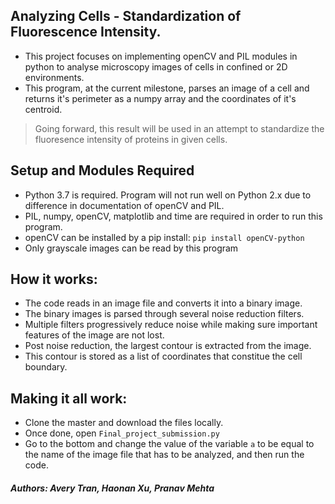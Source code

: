 ## Analyzing Cells - Standardization of Fluorescence Intensity.
- This project focuses on implementing openCV and PIL modules in python to analyse microscopy images of cells in confined or 2D environments.
- This program, at the current milestone, parses an image of a cell and returns it's perimeter as a numpy array and the coordinates of it's centroid.
> Going forward, this result will be used in an attempt to standardize the fluoresence intensity of proteins in given cells. 

## Setup and Modules Required
- Python 3.7 is required. Program will not run well on Python 2.x due to difference in documentation of openCV and PIL. 
- PIL, numpy, openCV, matplotlib and time are required in order to run this program. 
- openCV can be installed by a pip install: `pip install openCV-python`
- Only grayscale images can be read by this program

## How it works:
- The code reads in an image file and converts it into a binary image. 
- The binary images is parsed through several noise reduction filters.
- Multiple filters progressively reduce noise while making sure important features of the image are not lost. 
- Post noise reduction, the largest contour is extracted from the image.
- This contour is stored as a list of coordinates that constitue the cell boundary. 

## Making it all work:
- Clone the master and download the files locally.
- Once done, open `Final_project_submission.py`
- Go to the bottom and change the value of the variable `a` to be equal to the name of the image file that has to be analyzed, and then run the code.

##### Authors: Avery Tran, Haonan Xu, Pranav Mehta
